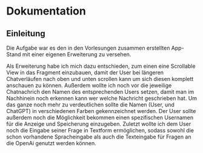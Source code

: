 # Dokumentation

## Einleitung
Die Aufgabe war es den in den Vorlesungen zusammen erstellten App-Stand mit einer eigenen Erweiterung zu versehen.

Als Erweiterung habe ich mich dazu entschieden, zum einen eine Scrollable View in das Fragment einzubauen, damit 
der User bei längeren Chatverläufen nach oben und unten scrollen kann um sich diesen komplett anschauen zu können.
Außerdem wollte ich noch vor die jeweilige Chatnachrich den Namen des entsprechenden Users setzen, damit man im Nachhinein
noch erkennen kann wer welche Nachricht geschrieben hat. Um das ganze noch mehr zu verdeutlichen sollte die Namen (User, und ChatGPT)
in verschiedenen Farben gekennzeichnet werden.
Der User sollte außerdem noch die Möglichkeit bekommen einen spezifischen Usernamen für die Anzeige und Speicherung einzugeben.
Zuletzt wollte ich dem User noch die Eingabe seiner Frage in Textform ermöglichen, sodass sowohl die schon vorhandene Spracheingabe
als auch die Texteingabe für Fragen an die OpenAi genutzt werden können. 
